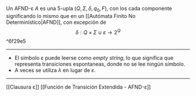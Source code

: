 Un AFND-ε $A$ es una 5-upla $(Q,Σ,δ,q_0,F)$, con los cada componente significando lo mismo que en un [[Autómata Finito No Determinístico|AFND]], con excepción de $$δ:Q×Σ∪{ε}→2^Q$$ ^6f29e5
***
- El símbolo $ε$ puede leerse como *empty string*, lo que significa que representa transiciones espontaneas, donde no se lee ningún símbolo.
- A veces se utiliza $λ$ en lugar de $ε$.
***
[[Clausura ε]] 
[[Función de Transición Extendida - AFND-ε]] 